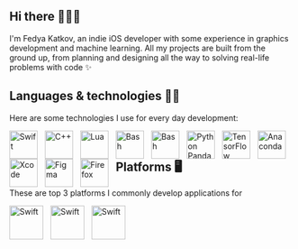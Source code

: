 ## Hi there 🏄🏻‍♂️

I'm Fedya Katkov, an indie iOS developer with some experience in graphics development and machine learning. All my projects are built from the ground up, from planning and designing all the way to solving real-life problems with code ✨

## Languages & technologies 🧑‍💻

Here are some technologies I use for every day development:

<img align="left" alt="Swift" width="50" height="50" style="padding-right: 10px;" src="https://cdn.simpleicons.org/swift/f05138" />
<img align="left" alt="C++" width="50" height="50" style="padding-right: 10px;" src="https://cdn.simpleicons.org/cplusplus/00599c" />
<img align="left" alt="Lua" width="50" height="50" style="padding-right: 10px;" src="https://cdn.simpleicons.org/lua/2c2d72" />
<img align="left" alt="Bash" width="50" height="50" style="padding-right: 10px;" src="https://cdn.simpleicons.org/gnubash/4eaa25" />
<img align="left" alt="Bash" width="50" height="50" style="padding-right: 10px;" src="https://cdn.simpleicons.org/codewars/b1361e" />
<img align="left" alt="Python Pandas" style="padding-right: 10px;" width="50" height="50" src="https://cdn.simpleicons.org/pandas/150458" />
<img align="left" alt="TensorFlow" style="padding-right: 10px;" width="50" height="50" src="https://cdn.simpleicons.org/tensorflow/ff6f00" />
<img align="left" alt="Anaconda" style="padding-right: 10px;" width="50" height="50" src="https://cdn.simpleicons.org/anaconda/44a833" />
<img align="left" alt="Xcode" style="padding-right: 10px;" width="50" height="50" src="https://cdn.simpleicons.org/xcode/147efb" />
<img align="left" alt="Figma" style="padding-right: 10px;" width="50" height="50" src="https://cdn.simpleicons.org/figma/7952b3" />
<img align="left" alt="Firefox" style="padding-right: 10px;" width="50" height="50" src="https://cdn.simpleicons.org/firefoxbrowser/ff7139" />
<br />

## Platforms 🖥️

These are top 3 platforms I commonly develop applications for

<img align="left" alt="Swift" width="60" height="60" style="padding-right: 10px;" src="https://cdn.simpleicons.org/ios/fff" />
<img align="left" alt="Swift" width="60" height="60" style="padding-right: 10px;" src="https://cdn.simpleicons.org/macos/fff" />
<img align="left" alt="Swift" width="60" height="60" style="padding-right: 10px;" src="https://cdn.simpleicons.org/appletv/fff" />
